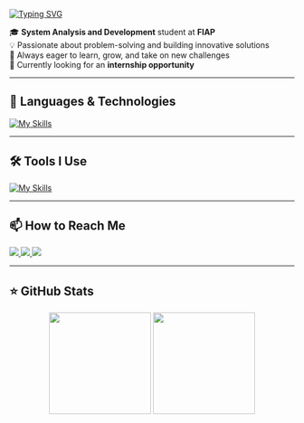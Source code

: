 <div>
  
[![Typing SVG](https://readme-typing-svg.demolab.com/?lines=Hi+there,+I'm+Guilherme!+👋🏼;You+can+call+me+Gui!&size=32&color=20B2AA&height=50&width=700&duration=6000&pause=3000)](https://git.io/typing-svg)

🎓 **System Analysis and Development** student at **FIAP**  
💡 Passionate about problem-solving and building innovative solutions  
🚀 Always eager to learn, grow, and take on new challenges  
💼 Currently looking for an **internship opportunity**  

</div>

---

## 🚀 Languages & Technologies  

[![My Skills](https://skillicons.dev/icons?i=java,js,ts,react,python,cs,cpp,dotnet,html,css,tailwind,vite,windows,linux&perline=8)](https://skillicons.dev)

---

## 🛠️ Tools I Use  

[![My Skills](https://skillicons.dev/icons?i=vscode,idea,pycharm,git,github,figma,docker&perline=8)](https://skillicons.dev)

---

## 📫 How to Reach Me  

<p align="left">
  <a href="https://www.linkedin.com/in/guilherme-romanholi-6b71782b7/" target="_blank" rel="noopener noreferrer">
    <img src="https://img.shields.io/badge/-LinkedIn-%230077B5?style=for-the-badge&logo=linkedin&logoColor=white"/>
  </a>  
  <a href="mailto:guilhermeroma343@gmail.com" target="_blank" rel="noopener noreferrer">
    <img src="https://img.shields.io/badge/Gmail-D14836?style=for-the-badge&logo=gmail&logoColor=white"/>
  </a>  
  <a href="https://instagram.com/gui_r0ma" target="_blank" rel="noopener noreferrer">
    <img src="https://img.shields.io/badge/Instagram-E4405F?style=for-the-badge&logo=instagram&logoColor=white"/>
  </a>  
</p>

---

## ⭐ GitHub Stats  

<p align="center">
  <img src="https://github-readme-stats.vercel.app/api?username=GuiRomanholi&show_icons=true&theme=tokyonight" height="180em"/>
  <img src="https://github-readme-stats.vercel.app/api/top-langs/?username=GuiRomanholi&layout=compact&theme=tokyonight&langs_count=8" height="180em"/>
</p>
